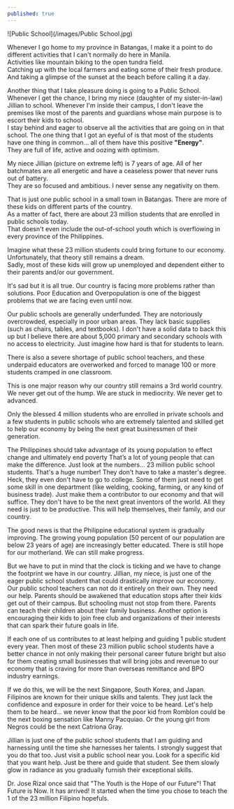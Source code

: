 ```yaml
---
published: true
---
```

![Public School](/images/Public School.jpg)

Whenever I go home to my province in Batangas, I make it a point to do different activities that I can't normally do here in Manila.   
Activities like mountain biking to the open tundra field.   
Catching up with the local farmers and eating some of their fresh produce.   
And taking a glimpse of the sunset at the beach before calling it a day.

Another thing that I take pleasure doing is going to a Public School.   
Whenever I get the chance, I bring my niece (daughter of my sister-in-law) Jillian to school. 
Whenever I'm inside their campus, I don't leave the premises like most of the parents and guardians whose main purpose is to escort their kids to school.   
I stay behind and eager to observe all the activities that are going on in that school. 
The one thing that I got an eyeful of is that most of the students have one thing in common... all of them have this positive **"Energy"**.   
They are full of life, active and oozing with optimism. 

My niece Jillian (picture on extreme left) is 7 years of age. All of her batchmates are all energetic and have a ceaseless power that never runs out of battery.   
They are so focused and ambitious. I never sense any negativity on them.

That is just one public school in a small town in Batangas. There are more of these kids on different parts of the country.   
As a matter of fact, there are about 23 million students that are enrolled in public schools today.   
That doesn't even include the out-of-school youth which is overflowing in every province of the Philippines. 

Imagine what these 23 million students could bring fortune to our economy.   
Unfortunately, that theory still remains a dream.   
Sadly, most of these kids will grow up unemployed and dependent either to their parents and/or our government.

It's sad but it is all true. Our country is facing more problems rather than solutions. 
Poor Education and Overpopulation is one of the biggest problems that we are facing even until now.

Our public schools are generally underfunded. 
They are notoriously overcrowded, especially in poor urban areas.
They lack basic supplies (such as chairs, tables, and textbooks).
I don't have a solid data to back this up but I believe there are about 5,000 primary and secondary schools with no access to electricity.
Just imagine how hard is that for students to learn.  

There is also a severe shortage of public school teachers, and these underpaid educators are overworked and forced to manage 100 or more students cramped in one classroom. 

This is one major reason why our country still remains a 3rd world country. We never get out of the hump. We are stuck in mediocrity. We never get to advanced.

Only the blessed 4 million students who are enrolled in private schools and a few students in public schools who are extremely talented and skilled get to help our economy by being the next great businessmen of their generation.

The Philippines should take advantage of its young population to effect change and ultimately end poverty
That’s a lot of young people that can make the difference.
Just look at the numbers... 23 million public school students. That's a huge number!
They don't have to take a master's degree. Heck, they even don't have to go to college.
Some of them just need to get some skill in one department (like welding, cooking, farming, or any kind of business trade).
Just make them a contributor to our economy and that will suffice.
They don't have to be the next great inventors of the world. All they need is just to be productive. This will help themselves, their family, and our country.  

The good news is that the Philippine educational system is gradually improving. 
The growing young population (50 percent of our population are below 23 years of age) are increasingly better educated.
There is still hope for our motherland. We can still make progress.

But we have to put in mind that the clock is ticking and we have to change the footprint we have in our country.
Jillian, my niece, is just one of the eager public school student that could drastically improve our economy. 
Our public school teachers can not do it entirely on their own. They need our help.
Parents should be awakened that education stops after their kids get out of their campus. But schooling must not stop from there. 
Parents can teach their children about their family business. Another option is encouraging their kids to join free club and organizations of their interests that can spark their future goals in life.

If each one of us contributes to at least helping and guiding 1 public student every year.  Then most of these 23 million public school students have a better chance in not only making their personal career future bright but also for them creating small businesses that will bring jobs and revenue to our economy that is craving for more than overseas remittance and BPO industry earnings.

If we do this, we will be the next Singapore, South Korea, and Japan.
Filipinos are known for their unique skills and talents. 
They just lack the confidence and exposure in order for their voice to be heard.
Let's help them to be heard... we never know that the poor kid from Romblon could be the next boxing sensation like Manny Pacquiao. Or the young girl from Negros could be the next Catriona Gray.

Jillian is just one of the public school students that I am guiding and harnessing until the time she harnesses her talents. 
I strongly suggest that you do that too. Just visit a public school near you. Look for a specific kid that you want help. 
Just be there and guide that student. 
See them slowly glow in radiance as you gradually furnish their exceptional skills.

Dr. Jose Rizal once said that "The Youth is the Hope of our Future"! 
That Future is Now. It has arrived! 
It started when the time you chose to teach the 1 of the 23 million Filipino hopefuls.









